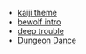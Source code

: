 - [kaiji theme](https://www.youtube.com/watch?v=k2PMVIrl-SA)
- [bewolf intro](https://open.spotify.com/track/33x4OHmv7Vq5zm2XTnMMfh?si=c8a37d94d7c34fa7)
- [deep trouble](https://open.spotify.com/track/6BTQrToDvtBACNYhG6KYDf?si=8799a2114d6b453b)
- [Dungeon Dance](https://open.spotify.com/track/3dV5ODMcpLd4JowtADd8cP?si=a707940c6aaf4f5c)